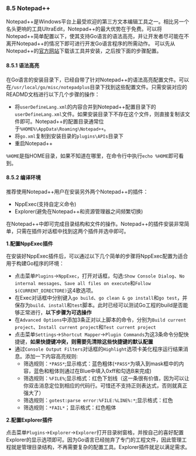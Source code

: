 ### 8.5 Notepad++
Notepad++是Windows平台上最受欢迎的第三方文本编辑工具之一。相比另一个名头更响的工具UltraEdit，Notepad++的最大优势在于免费。可以将Notepad++简单配置以下，使其支持Go语言的语法高亮，并让开发者尽可能在不离开Notepad++的情况下即可进行开发Go语言程序的所需动作。
可以先从Notepad++的[官方网站](http://notepad-plus-plus.org/)下载该工具并安装，之后按下面的步骤配置。

#### 8.5.1 语法高亮
在Go语言的安装目录下，已经自带了针对Notepad++的语法高亮配置文件。可以在`/usr/local/go/misc/notepadplus`目录下找到这些配置文件。只需安装对应的READMD文档进行以下几个步骤的操作：
* 将`userDefineLang.xml`的内容合并到Notepad++配置目录下的`userDefineLang.xml`文件。如果安装目录下不存在这个文件，则直接复制该文件即可。Notepad++的配置目录通常位于`%HOME%\AppData\Roaming\Notepad++`。
* 将`go.xml`复制到安装目录的`plugins\APIs`目录下
* 重启Notepad++

`%HOME`是指HOME目录，如果不知道在哪里，在命令行中执行`echo %HOME`即可看到。

#### 8.5.2 编译环境
推荐使用Notepad++用户在安装另外两个Notepad++的插件：
* NppExec(支持自定义命令)
* Explorer(避免在Notepad++和资源管理器之间频繁切换)

在Notepad++中即可完成目录结构和文件的操作。Notepad++的插件安装非常简单，只需在插件对话框中找到这两个插件并选中即可。

**1.配置NppExec插件**

在安装好NppExec插件后，可以通过以下几个简单的步骤将NppExec配置为适合用于构建Go程序的环境：
* 点击菜单`Plugins`->`NppExec`，打开对话框，勾选:`Show Console Dialog`、`No internal messages`、`Save all files on execute`和`Follow $(CURRENT_DIRECTORE)`这4歌选项。
* 在Exec对话框中分别键入`go build`、`go clean & go install`和`go test`，并保存为`build`、`install`和`test`脚本。此时已经可以测试Go工程的build是否能够正常进行，**以下步骤为可选操作**
* 在`Advanced Options`中添加3条正对以上脚本的命令，分别为`Build current project`、`Install current project`和`Test current project`
* 点击菜单`Settings`->`Shortcut Mapper`->`Plugin Commands`为这3条命令分配快捷键，**如果快捷键冲突，则需要先清除这些快捷键的默认配置**
* 通过`Console Output Filters`对话框的`Highlight`选项卡美化程序运行结果消息。添加一下内容高亮规则:
	* 筛选规则：`*PASS*`;显示格式：蓝色粗体(`*PASS*`为填入到mask框中的内容，蓝色和粗体则通过在Blue中填入0xff和勾选B来完成)
	* 筛选规则：`%FILE%`;显示格式：红色下划线（这一条很有价值，因为可以让你双击消息定位到相应的代码行。可惜还不支持正则表达式，否则就真正强大了）
	* 筛选规则：`gotest:parse error:%FILE:%LINE%:*`;显示格式：红色
	* 筛选规则：`*FAIL*`；显示格式：红色粗体

**2.配置Explorer插件**

点击菜单`Plugins`->`Explorer`->`Explorer`打开目录树窗格，并按自己的喜好配置Explorer的显示选项即可。因为Go语言已经抛弃了专门的工程文件，因此管理工程就是管理目录结构，不再需要复杂的配置工具。Explorer插件就足以满足需求。


